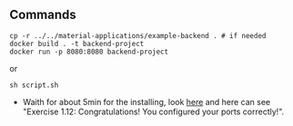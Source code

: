## Commands

    cp -r ../../material-applications/example-backend . # if needed
    docker build . -t backend-project
    docker run -p 8080:8080 backend-project

or

    sh script.sh

- Waith for about 5min for the installing, look [here](http://localhost:5000) and here can see "Exercise 1.12: Congratulations! You configured your ports correctly!".
